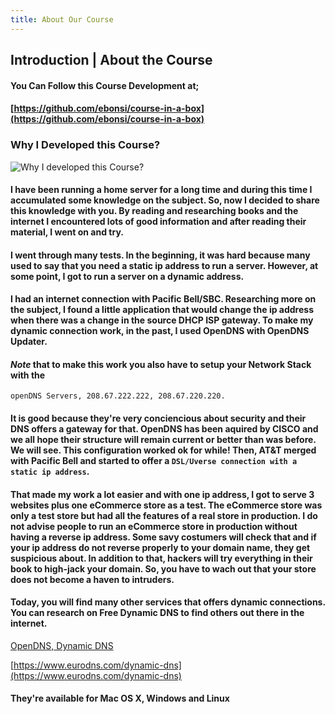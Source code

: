 ```yaml
---
title: About Our Course
---
```


## Introduction | About the Course

#### You Can Follow this Course Development at;

#### [https://github.com/ebonsi/course-in-a-box](https://github.com/ebonsi/course-in-a-box)

### Why I Developed this Course?

![Why I developed this Course?]({{site.baseurl}}/img/about-our-course-1280x640.png)

#### I have been running a home server for a long time and during this time I accumulated some knowledge on the subject. So, now I decided to share this knowledge with you. By reading and researching books and the internet I encountered lots of good information and after reading their material, I went on and try. ###

#### I went through many tests. In the beginning, it was hard because many used to say that you need a static ip address to run a server. However, at some point, I got to run a server on a dynamic address.

#### I had an internet connection with Pacific Bell/SBC. Researching more on the subject, I found a little application that would change the ip address when there was a change in the source DHCP ISP gateway. To make my dynamic connection work, in the past, I used OpenDNS with OpenDNS Updater.

#### ***Note*** that to make this work you also have to setup your Network Stack with the

````
openDNS Servers, 208.67.222.222, 208.67.220.220.

````

#### It is good because they're very conciencious about security and their DNS offers a gateway for that. OpenDNS has been aquired by CISCO and we all hope their structure will remain current or better than was before. We will see. This configuration worked ok for while! Then, AT&T merged with Pacific Bell and started to offer a ```DSL/Uverse connection with a static ip address```.

#### That made my work a lot easier and with one ip address, I got to serve 3 websites plus one eCommerce store as a test. The eCommerce store was only a test store but had all the features of a real store in production. I do not advise people to run an eCommerce store in production without having a reverse ip address. Some savy costumers will check that and if your ip address do not reverse properly to your domain name, they get suspicious about. In addition to that, hackers will try everything in their book to high-jack your domain. So, you have to wach out that your store does not become a haven to intruders. 

#### Today, you will find many other services that offers dynamic connections. You can research on Free Dynamic DNS to find others out there in the internet.

[OpenDNS, Dynamic DNS](https://www.opendns.com/)

[https://www.eurodns.com/dynamic-dns](https://www.eurodns.com/dynamic-dns)


#### They're available for Mac OS X, Windows and Linux


